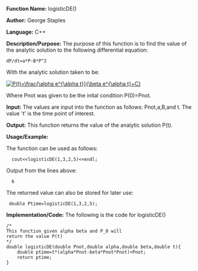 **Function Name:**           logisticDE()

**Author:** George Staples

**Language:** C++

**Description/Purpose:** The purpose of this function is to find the value of the analytic solution to the following differential
equation:

    dP/dt=a*P-B*P^2
    
With the analytic solution taken to be:

<a href="https://www.codecogs.com/eqnedit.php?latex=P(t)=\frac{\alpha&space;e^{\alpha&space;t}}{\beta&space;e^{\alpha&space;t}&plus;C}" target="_blank"><img src="https://latex.codecogs.com/gif.latex?P(t)=\frac{\alpha&space;e^{\alpha&space;t}}{\beta&space;e^{\alpha&space;t}&plus;C}" title="P(t)=\frac{\alpha e^{\alpha t}}{\beta e^{\alpha t}+C}" /></a>
    
Where Pnot was given to be the inital condition P(0)=Pnot.

**Input:** The values are input into the function as follows: Pnot,a,B,and t. The value 't' is the time point of interest.

**Output:** This function returns the value of the analytic solution P(t). 

**Usage/Example:**

The function can be used as follows:

      cout<<logisticDE(1,3,2,5)<<endl;
      
Output from the lines above:

      6

The returned value can also be stored for later use:

     double Ptime=logisticDE(1,3,2,5);

**Implementation/Code:** The following is the code for logisticDE()

    /*
    This function given alpha beta and P_0 will
    return the value P(t)
    */
    double logisticDE(double Pnot,double alpha,double beta,double t){
        double ptime=t*(alpha*Pnot-beta*Pnot*Pnot)+Pnot;
        return ptime;
    }

